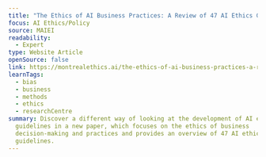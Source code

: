 ```yaml
---
title: "The Ethics of AI Business Practices: A Review of 47 AI Ethics Guidelines"
focus: AI Ethics/Policy
source: MAIEI
readability:
  - Expert
type: Website Article
openSource: false
link: https://montrealethics.ai/the-ethics-of-ai-business-practices-a-review-of-47-ai-ethics-guidelines/
learnTags:
  - bias
  - business
  - methods
  - ethics
  - researchCentre
summary: Discover a different way of looking at the development of AI ethics
  guidelines in a new paper, which focuses on the ethics of business
  decision-making and practices and provides an overview of 47 AI ethics
  guidelines.
---
```

